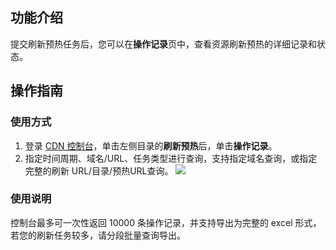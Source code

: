 ## 功能介绍

提交刷新预热任务后，您可以在**操作记录**页中，查看资源刷新预热的详细记录和状态。

## 操作指南
### 使用方式

1. 登录 <a href="https://console.cloud.tencent.com/cdn">CDN 控制台</a>，单击左侧目录的**刷新预热**后，单击**操作记录**。
2. 指定时间周期、域名/URL、任务类型进行查询，支持指定域名查询，或指定完整的刷新 URL/目录/预热URL查询。
![](https://qcloudimg.tencent-cloud.cn/raw/396e2b0c29087c759ff2435da468fcb2.png)

### 使用说明

控制台最多可一次性返回 10000 条操作记录，并支持导出为完整的 excel 形式，若您的刷新任务较多，请分段批量查询导出。
